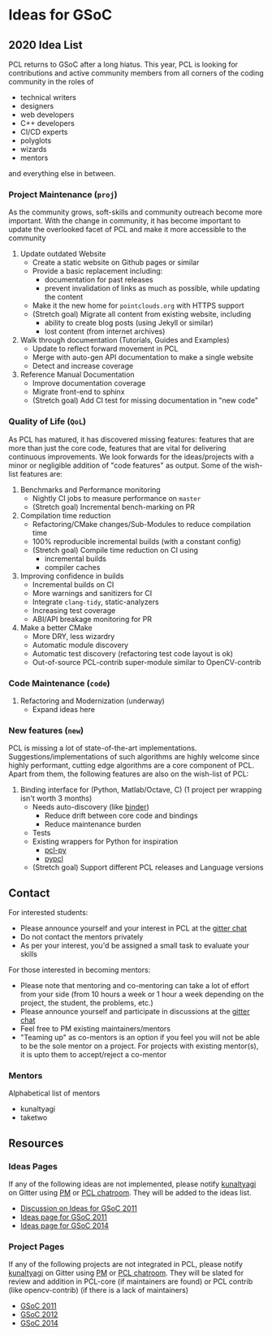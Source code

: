 # Ideas for GSoC
 
## 2020 Idea List
PCL returns to GSoC after a long hiatus. This year, PCL is looking for contributions and active community members from all corners of the coding community in the roles of
* technical writers
* designers
* web developers
* C++ developers
* CI/CD experts
* polyglots
* wizards
* mentors

and everything else in between.

### Project Maintenance (`proj`)
As the community grows, soft-skills and community outreach become more important. With the change in community, it has become important to update the overlooked facet of PCL and make it more accessible to the community
1. Update outdated Website
    * Create a static website on Github pages or similar
    * Provide a basic replacement including:
      * documentation for past releases
      * prevent invalidation of links as much as possible, while updating the content
    * Make it the new home for `pointclouds.org` with HTTPS support
    * (Stretch goal) Migrate all content from existing website, including 
      * ability to create blog posts (using Jekyll or similar)
      * lost content (from internet archives)
2. Walk through documentation (Tutorials, Guides and Examples)
    * Update to reflect forward movement in PCL
    * Merge with auto-gen API documentation to make a single website
    * Detect and increase coverage
3. Reference Manual Documentation
    * Improve documentation coverage
    * Migrate front-end to sphinx
    * (Stretch goal) Add CI test for missing documentation in "new code"

### Quality of Life (`QoL`)
As PCL has matured, it has discovered missing features: features that are more than just the core code, features that are vital for delivering continuous improvements. We look forwards for the ideas/projects with a minor or negligible addition of "code features" as output. Some of the wish-list features are:
1. Benchmarks and Performance monitoring
    * Nightly CI jobs to measure performance on `master`
    * (Stretch goal) Incremental bench-marking on PR
2. Compilation time reduction
    * Refactoring/CMake changes/Sub-Modules to reduce compilation time
    * 100% reproducible incremental builds (with a constant config)
    * (Stretch goal) Compile time reduction on CI using
      * incremental builds
      * compiler caches
3. Improving confidence in builds
    * Incremental builds on CI
    * More warnings and sanitizers for CI
    * Integrate `clang-tidy`, static-analyzers
    * Increasing test coverage
    * ABI/API breakage monitoring for PR
4. Make a better CMake
    * More DRY, less wizardry
    * Automatic module discovery
    * Automatic test discovery (refactoring test code layout is ok)
    * Out-of-source PCL-contrib super-module similar to OpenCV-contrib

### Code Maintenance (`code`)
1. Refactoring and Modernization (underway)
    * Expand ideas here

### New features (`new`)
PCL is missing a lot of state-of-the-art implementations. Suggestions/implementations of such algorithms are highly welcome since highly performant, cutting edge algorithms are a core component of PCL. Apart from them, the following features are also on the wish-list of PCL:
1. Binding interface for (Python, Matlab/Octave, C) (1 project per wrapping isn't worth 3 months)
    * Needs auto-discovery (like [binder](https://github.com/RosettaCommons/binder))
      * Reduce drift between core code and bindings
      * Reduce maintenance burden
    * Tests
    * Existing wrappers for Python for inspiration
      * [pcl-py](https://github.com/strawlab/python-pcl)
      * [pypcl](https://github.com/davidcaron/pclpy)
    * (Stretch goal) Support different PCL releases and Language versions

## Contact
For interested students:
* Please announce yourself and your interest in PCL at the [gitter chat](https://gitter.im/PointCloudLibrary/pcl) 
* Do not contact the mentors privately
* As per your interest, you'd be assigned a small task to evaluate your skills

For those interested in becoming mentors:
* Please note that mentoring and co-mentoring can take a lot of effort from your side (from 10 hours a week or 1 hour a week depending on the project, the student, the problems, etc.)
* Please announce yourself and participate in discussions at the [gitter chat](https://gitter.im/PointCloudLibrary/pcl)
* Feel free to PM existing maintainers/mentors
* "Teaming up" as co-mentors is an option if you feel you will not be able to be the sole mentor on a project. For projects with existing mentor(s), it is upto them to accept/reject a co-mentor

### Mentors
Alphabetical list of mentors
* kunaltyagi
* taketwo

## Resources
### Ideas Pages
If any of the following ideas are not implemented, please notify [kunaltyagi](https://github.com/kunaltyagi) on Gitter using [PM](https://gitter.im/kunaltyagi) or [PCL chatroom](https://gitter.im/PointCloudLibrary/pcl). They will be added to the ideas list.
* [Discussion on Ideas for GSoC 2011](http://www.pcl-developers.org/two-more-projects-for-GSOC-tt4645184.html#none)
* [Ideas page for GSoC 2011](https://web.archive.org/web/20130314145536/http://www.pointclouds.org:80/gsoc2011/ideas.html)
* [Ideas page for GSoC 2014](http://www.pointclouds.org/gsoc/)
### Project Pages
If any of the following projects are not integrated in PCL, please notify [kunaltyagi](https://github.com/kunaltyagi) on Gitter using [PM](https://gitter.im/kunaltyagi) or [PCL chatroom](https://gitter.im/PointCloudLibrary/pcl). They will be slated for review and addition in PCL-core (if maintainers are found) or PCL contrib (like opencv-contrib) (if there is a lack of maintainers)
* [GSoC 2011](http://www.pointclouds.org/blog/gsoc/)
* [GSoC 2012](https://web.archive.org/web/20121009031358/http://pointclouds.org:80/news/pcl-gsoc-kickstart.html)
* [GSoC 2014](http://www.pointclouds.org/blog/gsoc14/index.php)